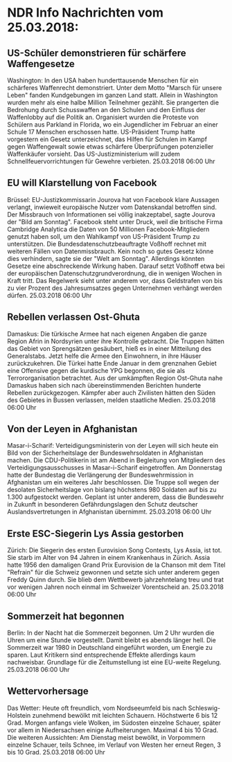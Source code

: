 # NDR Info Nachrichten vom 25.03.2018:


## US-Schüler demonstrieren für schärfere Waffengesetze
Washington: In den USA haben hunderttausende Menschen für ein schärferes Waffenrecht demonstriert. Unter dem Motto "Marsch für unsere Leben" fanden Kundgebungen im ganzen Land statt. Allein in Washington wurden mehr als eine halbe Million Teilnehmer gezählt. Sie prangerten die Bedrohung durch Schusswaffen an den Schulen und den Einfluss der Waffenlobby auf die Politik an. Organisiert wurden die Proteste von Schülern aus Parkland in Florida, wo ein Jugendlicher im Februar an einer Schule 17 Menschen erschossen hatte. US-Präsident Trump hatte vorgestern ein Gesetz unterzeichnet, das Hilfen für Schulen im Kampf gegen Waffengewalt sowie etwas schärfere Überprüfungen potenzieller Waffenkäufer vorsieht. Das US-Justizministerium will zudem Schnellfeuervorrichtungen für Gewehre verbieten. 25.03.2018 06:00 Uhr 

## EU will Klarstellung von Facebook
Brüssel: EU-Justizkommissarin Jourova hat von Facebook klare Aussagen verlangt, inwieweit europäische Nutzer vom Datenskandal betroffen sind. Der Missbrauch von Informationen sei völlig inakzeptabel, sagte Jourova der "Bild am Sonntag". Facebook steht unter Druck, weil die britische Firma Cambridge Analytica die Daten von 50 Millionen Facebook-Mitgliedern genutzt haben soll, um den Wahlkampf von US-Präsident Trump zu unterstützen. Die Bundesdatenschutzbeauftragte Voßhoff rechnet mit weiteren Fällen von Datenmissbrauch. Kein noch so gutes Gesetz könne dies verhindern, sagte sie der "Welt am Sonntag". Allerdings könnten Gesetze eine abschreckende Wirkung haben. Darauf setzt Voßhoff etwa bei der europäischen Datenschutzgrundverordnung, die in wenigen Wochen in Kraft tritt. Das Regelwerk sieht unter anderem vor, dass Geldstrafen von bis zu vier Prozent des Jahresumsatzes gegen Unternehmen verhängt werden dürfen. 25.03.2018 06:00 Uhr 

## Rebellen verlassen Ost-Ghuta
Damaskus: Die türkische Armee hat nach eigenen Angaben die ganze Region Afrin in Nordsyrien unter ihre Kontrolle gebracht. Die Truppen hätten das Gebiet von Sprengsätzen gesäubert, hieß es in einer Mitteilung des Generalstabs. Jetzt helfe die Armee den Einwohnern, in ihre Häuser zurückzukehren. Die Türkei hatte Ende Januar in dem grenznahen Gebiet eine Offensive gegen die kurdische YPG begonnen, die sie als Terrororganisation betrachtet. Aus der umkämpften Region Ost-Ghuta nahe Damaskus haben sich nach übereinstimmenden Berichten hunderte Rebellen zurückgezogen. Kämpfer aber auch Zivilisten hätten den Süden des Gebietes in Bussen verlassen, melden staatliche Medien. 25.03.2018 06:00 Uhr 

## Von der Leyen in Afghanistan
Masar-i-Scharif:   	Verteidigungsministerin von der Leyen will sich heute ein Bild von der Sicherheitslage der Bundeswehrsoldaten in Afghanistan machen. Die CDU-Politikerin ist am Abend in Begleitung von Mitgliedern des Verteidigungsausschusses in Masar-i-Scharif eingetroffen. Am Donnerstag hatte der Bundestag die Verlängerung der Bundeswehrmission in Afghanistan um ein weiteres Jahr beschlossen. Die Truppe soll wegen der desolaten Sicherheitslage von bislang höchstens 980 Soldaten auf bis zu 1.300 aufgestockt werden. Geplant ist unter anderem, dass die Bundeswehr in Zukunft in besonderen Gefährdungslagen den Schutz deutscher Auslandsvertretungen in Afghanistan übernimmt. 25.03.2018 06:00 Uhr 

## Erste ESC-Siegerin Lys Assia gestorben
Zürich:		Die Siegerin des ersten Eurovision Song Contests, Lys Assia, ist tot. Sie starb im Alter von 94 Jahren in einem Krankenhaus in Zürich. Assia hatte 1956 den damaligen Grand Prix Eurovision de la Chanson mit dem Titel "Refrain" für die Schweiz gewonnen und setzte sich unter anderem gegen Freddy Quinn durch. Sie blieb dem Wettbewerb jahrzehntelang treu und trat vor wenigen Jahren noch einmal im Schweizer Vorentscheid an. 25.03.2018 06:00 Uhr 

## Sommerzeit hat begonnen
Berlin: In der Nacht hat die Sommerzeit begonnen. Um 2 Uhr wurden die Uhren um eine Stunde vorgestellt. Damit bleibt es abends länger hell. Die Sommerzeit war 1980 in Deutschland eingeführt worden, um Energie zu sparen. Laut Kritikern sind entsprechende Effekte allerdings kaum nachweisbar. Grundlage für die Zeitumstellung ist eine EU-weite Regelung. 25.03.2018 06:00 Uhr 

## Wettervorhersage
Das Wetter: Heute oft freundlich, vom Nordseeumfeld bis nach Schleswig-Holstein zunehmend bewölkt mit leichten Schauern. Höchstwerte 6 bis 12 Grad. Morgen anfangs viele Wolken, im Südosten einzelne Schauer, später vor allem in Niedersachsen einige Aufheiterungen. Maximal 4 bis 10 Grad. Die weiteren Aussichten: Am Dienstag meist bewölkt, in Vorpommern einzelne Schauer, teils Schnee, im Verlauf von Westen her erneut Regen, 3 bis 10 Grad. 25.03.2018 06:00 Uhr 
